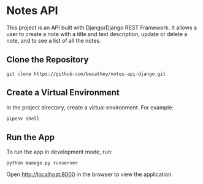 # Notes API

This project is an API built with Django/Django REST Framework. It allows a user to create a note with a title and text description, update or delete a note, and to see a list of all the notes.

## Clone the Repository

```
git clone https://github.com/becathey/notes-api-django.git
```

## Create a Virtual Environment

In the project directory, create a virtual environment. For example:

```
pipenv shell
```

## Run the App

To run the app in development mode, run:

```
python manage.py runserver
```

Open [http://localhost:8000](http://localhost:8000) in the browser to view the application.